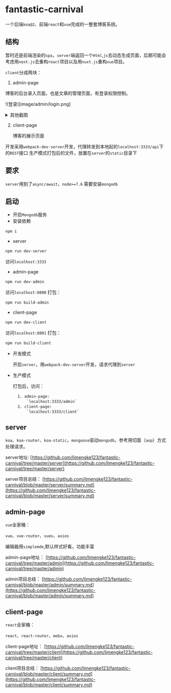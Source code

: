 # fantastic-carnival

一个后端`koa@2`、前端`react`和`vue`完成的一整套博客系统。

## 结构

暂时还是前端渲染的`spa`，`server`端返回一个`Html`,`js`去动态生成页面，后期可能会考虑用`next.js`去重构`react`项目以及用`nuxt.js`重构`vue`项目。

`client`分成两块：

1. admin-page

博客的后台录入页面，也是文章的管理页面，有登录权限控制。
    
!(登录)[image/admin/login.png]

<details><summary>其他截图</summary><br>
<img width="100%" src="/image/admin/edit.png" alt="编辑页面" />
<br>
<img width="100%" src="/image/admin/post.png" alt="tag页面" />
<br>
</details>

2. client-page

    博客的展示页面

开发采用`webpack-dev-server`开发，代理转发到本地起的`localhost:3333/api`下的`REST`接口
生产模式打包后的文件，放置在`server`的`static`目录下

## 要求

`server`用到了`async/await`，`node>=7.6`
需要安装`mongodb`

## 启动

* 开启`Mongodb`服务
* 安装依赖

```bash
npm i
```

* server

```bash
npm run dev-server
```

访问`localhost:3333`

* admin-page

```bash
npm run dev-admin
```

访问`localhost:8000`
打包：

```bash
npm run build-admin
```

* client-page

```bash
npm run dev-client
```

访问`localhost:8001`
打包：

```bash
npm run build-client
```

* 开发模式

    开启`server`，用`webpack-dev-server`开发，请求代理到`server`

* 生产模式

    打包后，访问：

        1. admin-page:
            `localhost:3333/admin`
        2. client-page:
            `localhost:3333/client`

## server

`koa`、`koa-router`、`koa-static`，`mongoose`驱动`mongodb`，参考用切面（`aop`）方式处理请求。

server地址:
[https://github.com/limengke123/fantastic-carnival/tree/master/server](https://github.com/limengke123/fantastic-carnival/tree/master/server)

server项目总结：
[https://github.com/limengke123/fantastic-carnival/blob/master/server/summary.md](https://github.com/limengke123/fantastic-carnival/blob/master/server/summary.md)

## admin-page

`vue`全家桶：

`vue`、`vue-router`、`vuex`、`axios`

编辑器用`simplemde`,默认样式好看，功能丰富

admin-page地址：
[https://github.com/limengke123/fantastic-carnival/tree/master/admin](https://github.com/limengke123/fantastic-carnival/tree/master/admin)

admin项目总结：
[https://github.com/limengke123/fantastic-carnival/blob/master/admin/summary.md](https://github.com/limengke123/fantastic-carnival/blob/master/admin/summary.md)

## client-page

`react`全家桶：

`react`、`react-router`、`mobx`、`axios`

client-page地址：
[https://github.com/limengke123/fantastic-carnival/tree/master/client](https://github.com/limengke123/fantastic-carnival/tree/master/client)

client项目总结：
[https://github.com/limengke123/fantastic-carnival/blob/master/client/summary.md](https://github.com/limengke123/fantastic-carnival/blob/master/client/summary.md)